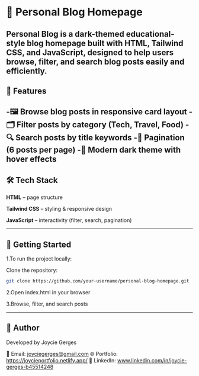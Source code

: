 # 🌙 Personal Blog Homepage

Personal Blog is a dark-themed educational-style blog homepage built with HTML, Tailwind CSS, and JavaScript, designed to help users browse, filter, and search blog posts easily and efficiently.
---

## 📱 Features
-🖼️ Browse blog posts in responsive card layout
-🗂️ Filter posts by category (Tech, Travel, Food)
-🔍 Search posts by title keywords
-📄 Pagination (6 posts per page)
-🎨 Modern dark theme with hover effects
---

## 🛠️ Tech Stack
 **HTML** – page structure

 **Tailwind CSS** – styling & responsive design

 **JavaScript** – interactivity (filter, search, pagination)

 ---

## 🚀 Getting Started

1.To run the project locally:

Clone the repository:
```bash
git clone https://github.com/your-username/personal-blog-homepage.git
```

2.Open index.html in your browser

3.Browse, filter, and search posts

---

## 🧠 Author

Developed by Joycie Gerges

📧 Email: joyciegerges@gmail.com
🌐 Portfolio: https://joycieportfolio.netlify.app/
🔗 LinkedIn: www.linkedin.com/in/joycie-gerges-b45514248
